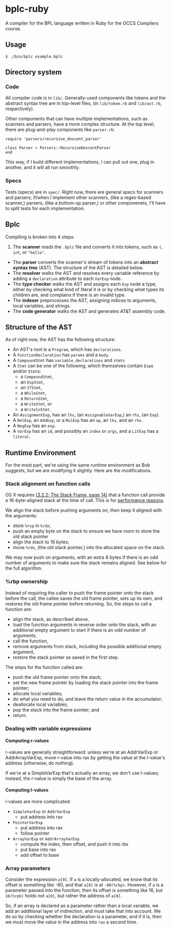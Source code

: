 bplc-ruby
====

A compiler for the BPL language written in Ruby for the OCCS Compilers course.

Usage
---

    $ ./bin/bplc example.bplc

Directory system
---

### Code

All compiler code is in `lib/`.  Generally-used components like tokens and the abstract syntax tree are in top-level
files, (in `lib/token.rb` and `lib/ast.rb`, respectively).

Other components that can have multiple implementations, such as scanners and parsers, have a more complex structure.
At the top level, there are plug-and-play components like `parser.rb`:

    require 'parsers/recursive_descent_parser'

    class Parser < Parsers::RecursiveDescentParser
    end

This way, if I build different implementations, I can pull out one, plug in another, and it will all run smoothly.

### Specs

Tests (specs) are in `spec/`.  Right now, there are general specs for scanners and parsers; if/when I implement other
scanners, (like a regex-based scanner,) parsers, (like a bottom-up parser,) or other componenets, I'll have to split
tests for each implementation.

Bplc
---

Compiling is broken into 4 steps:

1. The **scanner** reads the `.bplc` file and converts it into tokens, such as `(`, `int`, or `"hello"`.
- The **parser** converts the scanner's stream of tokens into an **abstract syntax tree** (AST).  The structure of the
  AST is detailed below.
- The **resolver** walks the AST and resolves every variable reference by adding a `declaration` attribute to each
  `VarExp` node.
- The **type checker** walks the AST and assigns each `Exp` node a type, either by checking what kind of literal it is
  or by checking what types its children are, and complains if there is an invalid type.
- The **indexer** preprocesses the AST, assigning indices to arguments, local variables, and strings.
- The **code generator** walks the AST and generates AT&T assembly code.

Structure of the AST
---

As of right now, the AST has the following structure:

- An AST's root is a `Program`, which has `declarations`.
- A `FunctionDeclaration` has `params` and a `body`.
- A `CompoundStmt` has `variable_declarations` and `stmts`
- A `Stmt` can be one of the following, which themselves contain `Exp`s and/or `Stmt`s:
  - a `CompoundStmt`,
  - an `ExpStmt`,
  - an `IfStmt`,
  - a `WhileStmt`,
  - a `ReturnStmt`,
  - a `WriteStmt`, or
  - a `WritelnStmt`.
- An `AssignmentExp`, has an `lhs`, (an `AssignableVarExp`,) an `rhs`, (an `Exp`).
- A `RelExp`, an `AddExp`, or a `MulExp` has an `op`, an `lhs`, and an `rhs`.
- A `NegExp` has an `exp`.
- A `VarExp` has an `id`, and possibly an `index` or `args`, and a `LitExp` has a `literal`.

Runtime Environment
---

For the most part, we're using the same runtime environment as Bob suggests, but we are modifying it slightly.  Here are
the modifications.

### Stack alignment on function calls

OS X requires [(3.2.2: The Stack Frame, page 14)](http://people.freebsd.org/~obrien/amd64-elf-abi.pdf) that a function
call provide a 16-byte-aligned stack at the time of call.  This is for [performance
reasons](http://stackoverflow.com/questions/612443/why-does-the-mac-abi-require-16-byte-stack-alignment-for-x86-32).

We align the stack before pushing arguments on, then keep it aligned with the arguments:

- store `%rsp` in `%rdx`;
- push an empty byte on the stack to ensure we have room to store the old stack pointer
- align the stack to 16 bytes;
- move `%rdx`, (the old stack pointer,) into the allocated space on the stack.

We may now push on arguments, with an extra 8 bytes if there is an odd number of arguments to make sure the stack
remains aligned.  See below for the full algorithm.

### %rbp ownership

Instead of requiring the caller to push the frame pointer onto the stack before the call, the callee saves the old frame
pointer, sets up its own, and restores the old frame pointer before returning.  So, the steps to call a function are:

  - align the stack, as described above,
  - load the function arguments in reverse order onto the stack, with an additional empty argument to start if there is
    an odd number of arguments,
  - call the function,
  - remove arguments from stack, including the possible additional empty argument,
  - restore the stack pointer as saved in the first step.

The steps for the function called are:

  - push the old frame pointer onto the stack;
  - set the new frame pointer by loading the stack pointer into the frame pointer;
  - allocate local variables;
  - do what you need to do, and leave the return value in the accumulator;
  - deallocate local variables;
  - pop the stack into the frame pointer; and
  - return.

### Dealing with variable expressions

#### Computing r-values

r-values are generally straightforward: unless we're at an AddrVarExp or AddrArrayVarExp, move r-value into rax by
getting the value at the l-value's address (otherwise, do nothing).

If we're at a SimpleVarExp that's actually an array, we don't use l-values; instead, the r-value is simply the base of
the array.

#### Computing l-values

l-values are more complicated:

  - `SimpleVarExp` or `AddrVarExp`
    - put address into rax
  - `PointerVarExp`
    - put address into rax
    - follow pointer
  - `ArrayVarExp` or `AddrArrayVarExp`
    - compute the index, then offset, and push it into rbx
    - put base into rax
    - add offset to base

### Array parameters

Consider the expression `a[0]`.  If `a` is a locally-allocated, we know that its offset is something like -80, and that
`a[0]` is at `-80(%rbp)`.  However, if `a` is a parameter passed into the function, then its offset is something like
16, but `16(%rpb)` holds not `a[0]`, but rather the address of `a[0]`.

So, if an array is declared as a parameter rather than a local variable, we add an additional layer of indirection, and
must take that into account.  We do so by checking whether the declaration is a parameter, and if it is, then we must
move the value in the address into `rax` a second time.
